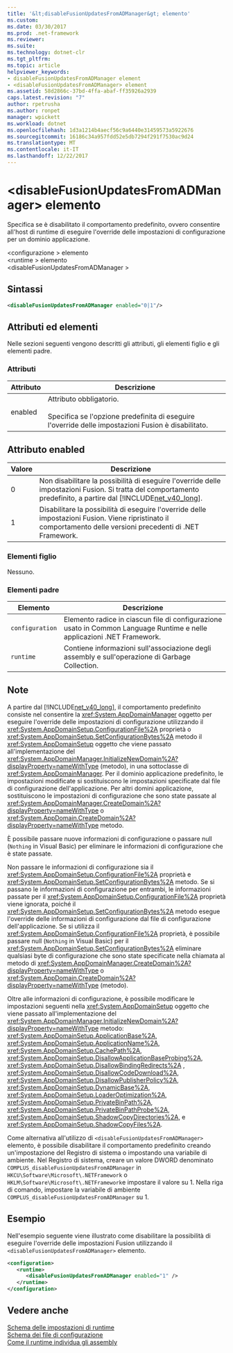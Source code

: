 ```yaml
---
title: '&lt;disableFusionUpdatesFromADManager&gt; elemento'
ms.custom: 
ms.date: 03/30/2017
ms.prod: .net-framework
ms.reviewer: 
ms.suite: 
ms.technology: dotnet-clr
ms.tgt_pltfrm: 
ms.topic: article
helpviewer_keywords:
- disableFusionUpdatesFromADManager element
- <disableFusionUpdatesFromADManager> element
ms.assetid: 58d2866c-37bd-4ffa-abaf-ff35926a2939
caps.latest.revision: "7"
author: rpetrusha
ms.author: ronpet
manager: wpickett
ms.workload: dotnet
ms.openlocfilehash: 1d3a1214b4aecf56c9a6440e31459573a5922676
ms.sourcegitcommit: 16186c34a957fdd52e5db7294f291f7530ac9d24
ms.translationtype: MT
ms.contentlocale: it-IT
ms.lasthandoff: 12/22/2017
---
```

# <a name="ltdisablefusionupdatesfromadmanagergt-element"></a>&lt;disableFusionUpdatesFromADManager&gt; elemento
Specifica se è disabilitato il comportamento predefinito, ovvero consentire all'host di runtime di eseguire l'override delle impostazioni di configurazione per un dominio applicazione.  
  
 \<configurazione > elemento  
\<runtime > elemento  
\<disableFusionUpdatesFromADManager >  
  
## <a name="syntax"></a>Sintassi  
  
```xml  
<disableFusionUpdatesFromADManager enabled="0|1"/>  
```  
  
## <a name="attributes-and-elements"></a>Attributi ed elementi  
 Nelle sezioni seguenti vengono descritti gli attributi, gli elementi figlio e gli elementi padre.  
  
### <a name="attributes"></a>Attributi  
  
|Attributo|Descrizione|  
|---------------|-----------------|  
|enabled|Attributo obbligatorio.<br /><br /> Specifica se l'opzione predefinita di eseguire l'override delle impostazioni Fusion è disabilitato.|  
  
## <a name="enabled-attribute"></a>Attributo enabled  
  
|Valore|Descrizione|  
|-----------|-----------------|  
|0|Non disabilitare la possibilità di eseguire l'override delle impostazioni Fusion. Si tratta del comportamento predefinito, a partire dal [!INCLUDE[net_v40_long](../../../../../includes/net-v40-long-md.md)].|  
|1|Disabilitare la possibilità di eseguire l'override delle impostazioni Fusion. Viene ripristinato il comportamento delle versioni precedenti di .NET Framework.|  
  
### <a name="child-elements"></a>Elementi figlio  
 Nessuno.  
  
### <a name="parent-elements"></a>Elementi padre  
  
|Elemento|Descrizione|  
|-------------|-----------------|  
|`configuration`|Elemento radice in ciascun file di configurazione usato in Common Language Runtime e nelle applicazioni .NET Framework.|  
|`runtime`|Contiene informazioni sull'associazione degli assembly e sull'operazione di Garbage Collection.|  
  
## <a name="remarks"></a>Note  
 A partire dal [!INCLUDE[net_v40_long](../../../../../includes/net-v40-long-md.md)], il comportamento predefinito consiste nel consentire la <xref:System.AppDomainManager> oggetto per eseguire l'override delle impostazioni di configurazione utilizzando il <xref:System.AppDomainSetup.ConfigurationFile%2A> proprietà o <xref:System.AppDomainSetup.SetConfigurationBytes%2A> metodo il <xref:System.AppDomainSetup> oggetto che viene passato all'implementazione del <xref:System.AppDomainManager.InitializeNewDomain%2A?displayProperty=nameWithType> (metodo), in una sottoclasse di <xref:System.AppDomainManager>. Per il dominio applicazione predefinito, le impostazioni modificate si sostituiscono le impostazioni specificate dal file di configurazione dell'applicazione. Per altri domini applicazione, sostituiscono le impostazioni di configurazione che sono state passate al <xref:System.AppDomainManager.CreateDomain%2A?displayProperty=nameWithType> o <xref:System.AppDomain.CreateDomain%2A?displayProperty=nameWithType> metodo.  
  
 È possibile passare nuove informazioni di configurazione o passare null (`Nothing` in Visual Basic) per eliminare le informazioni di configurazione che è state passate.  
  
 Non passare le informazioni di configurazione sia il <xref:System.AppDomainSetup.ConfigurationFile%2A> proprietà e <xref:System.AppDomainSetup.SetConfigurationBytes%2A> metodo. Se si passano le informazioni di configurazione per entrambi, le informazioni passate per il <xref:System.AppDomainSetup.ConfigurationFile%2A> proprietà viene ignorata, poiché il <xref:System.AppDomainSetup.SetConfigurationBytes%2A> metodo esegue l'override delle informazioni di configurazione dal file di configurazione dell'applicazione. Se si utilizza il <xref:System.AppDomainSetup.ConfigurationFile%2A> proprietà, è possibile passare null (`Nothing` in Visual Basic) per il <xref:System.AppDomainSetup.SetConfigurationBytes%2A> eliminare qualsiasi byte di configurazione che sono state specificate nella chiamata al metodo di <xref:System.AppDomainManager.CreateDomain%2A?displayProperty=nameWithType> o <xref:System.AppDomain.CreateDomain%2A?displayProperty=nameWithType> (metodo).  
  
 Oltre alle informazioni di configurazione, è possibile modificare le impostazioni seguenti nella <xref:System.AppDomainSetup> oggetto che viene passato all'implementazione del <xref:System.AppDomainManager.InitializeNewDomain%2A?displayProperty=nameWithType> metodo: <xref:System.AppDomainSetup.ApplicationBase%2A>, <xref:System.AppDomainSetup.ApplicationName%2A>, <xref:System.AppDomainSetup.CachePath%2A>, <xref:System.AppDomainSetup.DisallowApplicationBaseProbing%2A>, <xref:System.AppDomainSetup.DisallowBindingRedirects%2A> , <xref:System.AppDomainSetup.DisallowCodeDownload%2A>, <xref:System.AppDomainSetup.DisallowPublisherPolicy%2A>, <xref:System.AppDomainSetup.DynamicBase%2A>, <xref:System.AppDomainSetup.LoaderOptimization%2A>, <xref:System.AppDomainSetup.PrivateBinPath%2A>, <xref:System.AppDomainSetup.PrivateBinPathProbe%2A>, <xref:System.AppDomainSetup.ShadowCopyDirectories%2A>, e <xref:System.AppDomainSetup.ShadowCopyFiles%2A>.  
  
 Come alternativa all'utilizzo di `<disableFusionUpdatesFromADManager>` elemento, è possibile disabilitare il comportamento predefinito creando un'impostazione del Registro di sistema o impostando una variabile di ambiente. Nel Registro di sistema, creare un valore DWORD denominato `COMPLUS_disableFusionUpdatesFromADManager` in `HKCU\Software\Microsoft\.NETFramework` o `HKLM\Software\Microsoft\.NETFramework`e impostare il valore su 1. Nella riga di comando, impostare la variabile di ambiente `COMPLUS_disableFusionUpdatesFromADManager` su 1.  
  
## <a name="example"></a>Esempio  
 Nell'esempio seguente viene illustrato come disabilitare la possibilità di eseguire l'override delle impostazioni Fusion utilizzando il `<disableFusionUpdatesFromADManager>` elemento.  
  
```xml  
<configuration>  
   <runtime>  
      <disableFusionUpdatesFromADManager enabled="1" />  
   </runtime>  
</configuration>  
```  
  
## <a name="see-also"></a>Vedere anche  
 [Schema delle impostazioni di runtime](../../../../../docs/framework/configure-apps/file-schema/runtime/index.md)  
 [Schema dei file di configurazione](../../../../../docs/framework/configure-apps/file-schema/index.md)  
 [Come il runtime individua gli assembly](../../../../../docs/framework/deployment/how-the-runtime-locates-assemblies.md)

